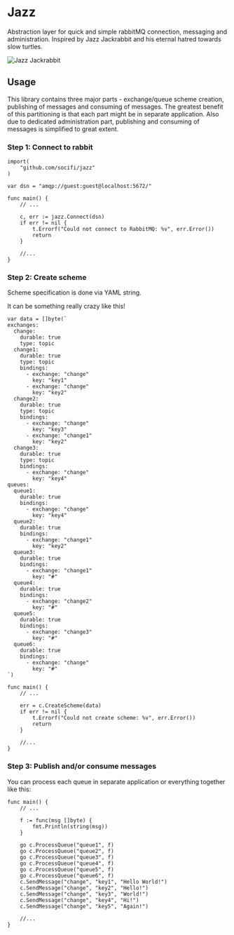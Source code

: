 # Jazz

Abstraction layer for quick and simple rabbitMQ connection, messaging and administration. Inspired by Jazz Jackrabbit and his eternal hatred towards slow turtles.

![Jazz Jackrabbit](https://upload.wikimedia.org/wikipedia/en/b/b4/Jazz_Jackrabbit.jpg)


## Usage

This library contains three major parts - exchange/queue scheme creation, publishing of messages and consuming of messages. The greatest benefit of this partitioning is that each part might be in separate application. Also due to dedicated administration part, publishing and consuming of messages is simplified to great extent.

### Step 1: Connect to rabbit

```golang
import(
	"github.com/socifi/jazz"
)

var dsn = "amqp://guest:guest@localhost:5672/"

func main() {
	// ...

	c, err := jazz.Connect(dsn)
	if err != nil {
		t.Errorf("Could not connect to RabbitMQ: %v", err.Error())
		return
	}

	//...
}
```

### Step 2: Create scheme

Scheme specification is done via YAML string.

It can be something really crazy like this!

```golang
var data = []byte(`
exchanges:
  change:
    durable: true
    type: topic
  change1:
    durable: true
    type: topic
    bindings:
      - exchange: "change"
        key: "key1"
      - exchange: "change"
        key: "key2"
  change2:
    durable: true
    type: topic
    bindings:
      - exchange: "change"
        key: "key3"
      - exchange: "change1"
        key: "key2"
  change3:
    durable: true
    type: topic
    bindings:
      - exchange: "change"
        key: "key4"
queues:
  queue1:
    durable: true
    bindings:
      - exchange: "change"
        key: "key4"
  queue2:
    durable: true
    bindings:
      - exchange: "change1"
        key: "key2"
  queue3:
    durable: true
    bindings:
      - exchange: "change1"
        key: "#"
  queue4:
    durable: true
    bindings:
      - exchange: "change2"
        key: "#"
  queue5:
    durable: true
    bindings:
      - exchange: "change3"
        key: "#"
  queue6:
    durable: true
    bindings:
      - exchange: "change"
        key: "#"
`)

func main() {
	// ...

	err = c.CreateScheme(data)
	if err != nil {
		t.Errorf("Could not create scheme: %v", err.Error())
		return
	}

	//...
}
```

### Step 3: Publish and/or consume messages

You can process each queue in separate application or everything together like this:

```golang
func main() {
	// ...

	f := func(msg []byte) {
		fmt.Println(string(msg))
	}

	go c.ProcessQueue("queue1", f)
	go c.ProcessQueue("queue2", f)
	go c.ProcessQueue("queue3", f)
	go c.ProcessQueue("queue4", f)
	go c.ProcessQueue("queue5", f)
	go c.ProcessQueue("queue6", f)
	c.SendMessage("change", "key1", "Hello World!")
	c.SendMessage("change", "key2", "Hello!")
	c.SendMessage("change", "key3", "World!")
	c.SendMessage("change", "key4", "Hi!")
	c.SendMessage("change", "key5", "Again!")

	//...
}
```
